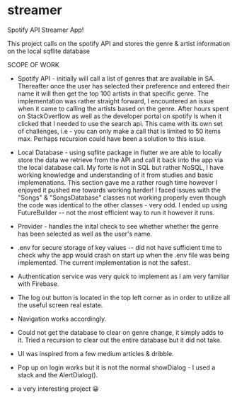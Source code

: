 # streamer

Spotify API Streamer App!

This project calls on the spotify API and stores the genre & artist information on the local sqflite database

SCOPE OF WORK 

- Spotify API - initially will call a list of genres that are available in SA. Thereafter once the user has selected their preference and entered their name it will then get the top 100 artists in that specific genre. The implementation was rather straight forward, I encountered an issue when it came to calling the artists based on the genre. After hours spent on StackOverflow as well as the developer portal on spotify is when it clicked that I needed to use the search api. This came with its own set of challenges, i.e - you can only make a call that is limited to 50 items max. Perhaps recursion could have been a solution to this issue. 

- Local Database - using sqflite package in flutter we are able to locally store the data we retrieve from the API and call it back into the app via the local database call. My forte is not in SQL but rather NoSQL, I have working knowledge and understanding of it from studies and basic implemenations. This section gave me a rather rough time however I enjoyed it pushed me towards working harder! I faced issues with the "Songs" & "SongsDatabase" classes not working properly even though the code was identical to the other classes - very odd. I ended up using FutureBuilder -- not the most efficient way to run it however it runs. 

- Provider - handles the inital check to see whether whether the genre has been selected as well as the user's name. 

- .env for secure storage of key values -- did not have sufficient time to check why the app would crash on start up when the .env file was being implemented. The current implementation is not the safest.

- Authentication service was very quick to implement as I am very familiar with Firebase. 

- The log out button is located in the top left corner as in order to utilize all the useful screen real estate.

- Navigation works accordingly. 

- Could not get the database to clear on genre change, it simply adds to it. Tried a recursion to clear out the entire database but it did not take. 

- UI was inspired from a few medium articles & dribble.

- Pop up on login works but it is not the normal showDialog - I used a stack and the AlertDialog(). 


- a very interesting project 😀 



